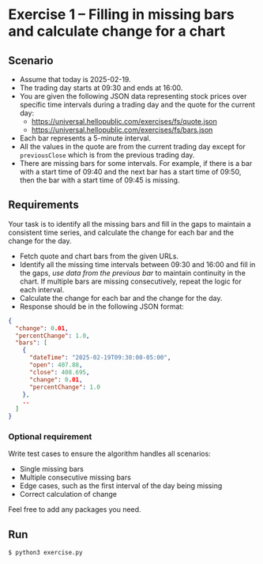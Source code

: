 # Exercise 1 – Filling in missing bars and calculate change for a chart

## Scenario

- Assume that today is 2025-02-19.
- The trading day starts at 09:30 and ends at 16:00.
- You are given the following JSON data representing stock prices over specific time intervals during a trading day and the quote for the current day:
  - https://universal.hellopublic.com/exercises/fs/quote.json
  - https://universal.hellopublic.com/exercises/fs/bars.json
- Each bar represents a 5-minute interval.
- All the values in the quote are from the current trading day except for `previousClose` which is from the previous trading day.
- There are missing bars for some intervals. For example, if there is a bar with a start time of 09:40 and the next bar has a start time of 09:50, then the bar with a start time of 09:45 is missing.


## Requirements

Your task is to identify all the missing bars and fill in the gaps to maintain a consistent time series, and calculate the change for each bar and the change for the day.

- Fetch quote and chart bars from the given URLs.
- Identify all the missing time intervals between 09:30 and 16:00 and fill in the gaps, *use data from the previous bar* to maintain continuity in the chart. If multiple bars are missing consecutively, repeat the logic for each interval.
- Calculate the change for each bar and the change for the day.
- Response should be in the following JSON format:

```json
{
  "change": 0.01,
  "percentChange": 1.0,
  "bars": [
    {
      "dateTime": "2025-02-19T09:30:00-05:00",
      "open": 407.88,
      "close": 408.695,
      "change": 0.01,
      "percentChange": 1.0
    },
    ..
  ]
}
```

### Optional requirement

Write test cases to ensure the algorithm handles all scenarios:
- Single missing bars
- Multiple consecutive missing bars
- Edge cases, such as the first interval of the day being missing
- Correct calculation of change


Feel free to add any packages you need.

## Run

```bash
$ python3 exercise.py
```
